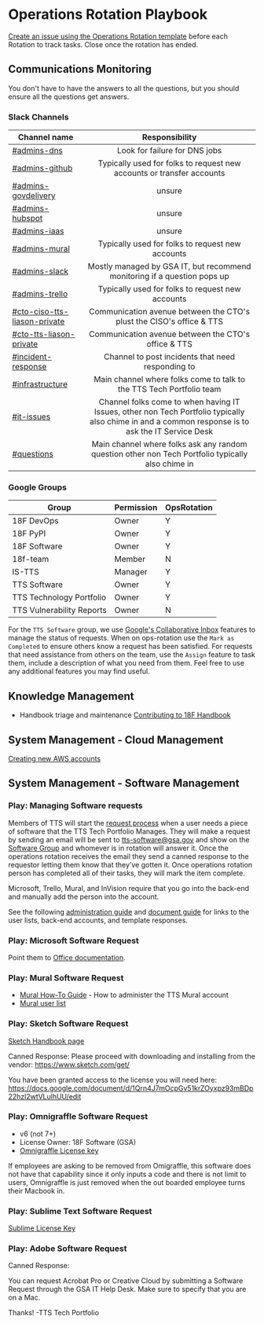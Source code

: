 # Operations Rotation Playbook

[Create an issue using the Operations Rotation template](https://github.com/18F/tts-tech-portfolio/issues/new?template=ops.md) before each Rotation to track tasks. Close once the rotation has ended.

## Communications Monitoring

You don't have to have the answers to all the questions, but you should ensure all the questions get answers.

### Slack Channels

| Channel name                                                                   |                                                                  Responsibility                                                                   |
| ----------------------------                                                   | :-----------------------------------------------------------------------------------------------------------------------------------------------: |
| [#admins-dns](https://gsa-tts.slack.com/archives/C4L58EQ5T)                    |                                                           Look for failure for DNS jobs                                                           |
| [#admins-github](https://gsa-tts.slack.com/archives/C02KXM98G)                 |                                       Typically used for folks to request new accounts or transfer accounts                                       |
| [#admins-govdelivery](https://gsa-tts.slack.com/archives/CBQ490G3Y)            |                                                                      unsure                                                                       |
| [#admins-hubspot](https://gsa-tts.slack.com/archives/C72F606QG)                |                                                                      unsure                                                                       |
| [#admins-iaas](https://gsa-tts.slack.com/archives/CMB19370T)                   |                                                                      unsure                                                                       |
| [#admins-mural](https://gsa-tts.slack.com/archives/C056CAN2F)                  |                                                 Typically used for folks to request new accounts                                                  |
| [#admins-slack](https://gsa-tts.slack.com/archives/C02KW46DP)                  |                                     Mostly managed by GSA IT, but recommend monitoring if a question pops up                                      |
| [#admins-trello](https://gsa-tts.slack.com/archives/C055J0BL0)                 |                                                 Typically used for folks to request new accounts                                                  |
| [#cto-ciso-tts-liason-private](https://gsa-tts.slack.com/archives/G012Y9UCN9E) |                                       Communication avenue between the CTO's plust the CISO's office & TTS                                        |
| [#cto-tts-liason-private](https://gsa-tts.slack.com/archives/GKDTT9D3N)        |                                                Communication avenue between the CTO's office & TTS                                                |
| [#incident-response](https://gsa-tts.slack.com/archives/C0G6G1UNM)             |                                                 Channel to post incidents that need responding to                                                 |
| [#infrastructure](https://gsa-tts.slack.com/archives/C039MHHF8)                |                                       Main channel where folks come to talk to the TTS Tech Portfolio team                                        |
| [#it-issues](https://gsa-tts.slack.com/archives/C028WFKN1)                     | Channel folks come to when having IT Issues, other non Tech Portfolio typically also chime in and a common response is to ask the IT Service Desk |
| [#questions](https://gsa-tts.slack.com/archives/C03EMDS6P)                     |                         Main channel where folks ask any random question other non Tech Portfolio typically also chime in                         |

### Google Groups

| Group                     | Permission | OpsRotation |
| ------------------------- | ---------- |---------- |
| 18F DevOps                | Owner      | Y |
| 18F PyPI                  | Owner      | Y |
| 18F Software              | Owner      | Y |
| 18f-team                  | Member     | N |
| IS-TTS                    | Manager    | Y |
| TTS Software              | Owner      | Y |
| TTS Technology Portfolio  | Owner      | Y |
| TTS Vulnerability Reports | Owner      | N |

For the `TTS Software` group, we use [Google's Collaborative Inbox](https://support.google.com/a/answer/167430?hl=en) features to manage the status of requests. When on ops-rotation use the `Mark as Completed` to ensure others know a request has been satisfied. For requests that need assistance from others on the team, use the `Assign` feature to task them, include a description of what you need from them. Feel free to use any additional features you may find useful.

## Knowledge Management

- Handbook triage and maintenance
  [Contributing to 18F Handbook](https://github.com/18F/handbook/blob/master/CONTRIBUTING.md)

## System Management - Cloud Management

[Creating new AWS accounts](https://before-you-ship.18f.gov/infrastructure/aws/#creating-new-accounts)

## System Management - Software Management

### Play: Managing Software requests

Members of TTS will start the [request process](https://handbook.tts.gsa.gov/software/) when a user needs a piece of software that the TTS Tech Portfolio Manages. They will make a request by sending an email will be sent to tts-software@gsa.gov and show on the [Software Group](https://groups.google.com/a/gsa.gov/forum/?utm_medium=email&utm_source=footer#!forum/tts-software) and whomever is in rotation will answer it. Once the operations rotation receives the email they send a canned response to the requestor letting them know that they’ve gotten it. Once operations rotation person has completed all of their tasks, they will mark the item complete.

Microsoft, Trello, Mural, and InVision require that you go into the back-end and manually add the person into the account.

See the following [administration guide](https://docs.google.com/document/d/18Htav6TIgasBvvSroI8H_sQXxnvMlra2k9iabBwQYUs/edit#) and [document guide](https://github.com/18F/tts-tech-portfolio/blob/master/links.md) for links to the user lists, back-end accounts, and template responses.

### Play: Microsoft Software Request

Point them to [Office documentation](https://handbook.tts.gsa.gov/office/).

### Play: Mural Software Request

- [Mural How-To Guide](https://handbook.tts.gsa.gov/tools/mural/) - How to administer the TTS Mural account
- [Mural user list](https://docs.google.com/spreadsheets/d/1V_1BoiM7A8fuqkvTFfv4Ma5ckc4NuesphX4OE58zgow/edit)

### Play: Sketch Software Request

[Sketch Handbook page](https://handbook.tts.gsa.gov/sketch/#for-admins)

Canned Response:
Please proceed with downloading and installing from the vendor:
https://www.sketch.com/get/

You have been granted access to the license you will need here:
https://docs.google.com/document/d/1Qrn4J7mOcpGv51krZOyxpz93mBDp22hzl2wtVLulhUU/edit

### Play: Omnigraffle Software Request

- v6 (not 7+)
- License Owner: 18F Software (GSA)
- [Omnigraffle License key](https://docs.google.com/document/d/18k8yuM9oXQA7MNr-qvfq8gXliSHOb_bWElohb-KaObw/edit#)

If employees are asking to be removed from Omigraffle, this software does not have that capability since it only inputs a code and there is not limit to users, Omnigraffle is just removed when the out boarded employee turns their Macbook in.

### Play: Sublime Text Software Request

[Sublime License Key](https://docs.google.com/document/d/1Oy-dh_s2T9KgOYLWs2tu4ZBe9nfIGj7PZWDOX3dQaLg/edit?ts=5ea1ecfe)

### Play: Adobe Software Request

Canned Response:

You can request Acrobat Pro or Creative Cloud by submitting a Software Request through the GSA IT Help Desk. Make sure to specify that you are on a Mac.

Thanks!
-TTS Tech Portfolio
